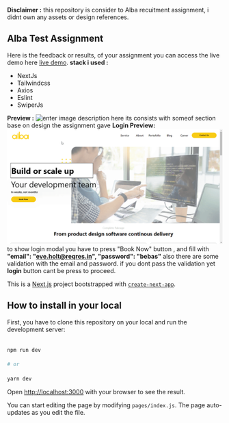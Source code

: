 **Disclaimer :** 
this repository is consider to Alba recuitment assignment, i didnt own any assets or design references.

## **Alba Test Assignment**
Here is the feedback or results, of your assignment you can access the live demo here [live demo](https://sensational-beijinho-3cacac.netlify.app/).
**stack i used :** 
 - NextJs
 - Tailwindcss
 - Axios
 - Eslint
 - SwiperJs

**Preview :**
![enter image description here](https://github.com/iwandarmawan24/alba-test/blob/main/chrome_VlPo9BCxiB.gif)
its consists with someof section base on design the assignment gave
**Login Preview:**
![enter image description here](https://github.com/iwandarmawan24/alba-test/blob/main/chrome_gTxxyYW4lT.gif)
to show login modal you have to press "Book Now" button , and fill with
**"email": "eve.holt@reqres.in",
"password": "bebas"**
also there are some validation with the email and password.
if you dont pass the validation yet **login** button cant be press to proceed.

This is a [Next.js](https://nextjs.org/) project bootstrapped with [`create-next-app`](https://github.com/vercel/next.js/tree/canary/packages/create-next-app).

  

## How to install in your local

  

First, you have to clone this repository on your local and run the development server:

  

```bash

npm run dev

# or

yarn dev

```

  

Open [http://localhost:3000](http://localhost:3000) with your browser to see the result.

  

You can start editing the page by modifying `pages/index.js`. The page auto-updates as you edit the file.
